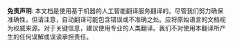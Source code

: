 

**免责声明**:
本文档是使用基于机器的人工智能翻译服务翻译的。尽管我们努力确保准确性，但请注意，自动翻译可能包含错误或不准确之处。应将原始语言的文档视为权威来源。对于关键信息，建议使用专业的人类翻译。我们不对使用本翻译所产生的任何误解或误读承担责任。